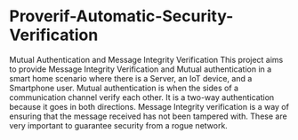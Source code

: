 # Proverif-Automatic-Security-Verification
Mutual Authentication and Message Integrity Verification
This project aims to provide Message Integrity Verification and Mutual authentication in a smart home scenario where there is a Server, an IoT device, and a Smartphone user. Mutual authentication is when the sides of a communication channel verify each other. It is a two-way authentication because it goes in both directions. Message Integrity verification is a way of ensuring that the message received has not been tampered with. These are very important to guarantee security from a rogue network.
